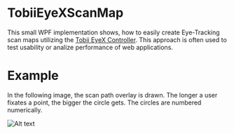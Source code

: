 # TobiiEyeXScanMap
This small WPF implementation shows, how to easily create Eye-Tracking scan maps utilizing the [Tobii EyeX Controller](https://help.tobii.com/hc/en-us/categories/201185405-EyeX). This approach is often used to test usability or analize performance of web applications. 

# Example
In the following image, the scan path overlay is drawn. The longer a user fixates a point, the bigger the circle gets. The circles are numbered numerically.

![Alt text](https://github.com/ChristopherFH/TobiiEyeXScanMap/blob/master/TobiiEyeXScanMap/TobiiEyeXScanMap/Assets/Scanmap.png "Example Scanmap")
